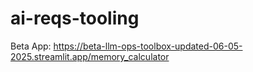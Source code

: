 # ai-reqs-tooling

Beta App: https://beta-llm-ops-toolbox-updated-06-05-2025.streamlit.app/memory_calculator
